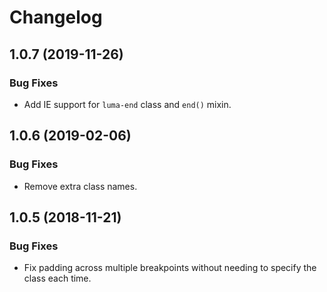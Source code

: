 # Changelog

## 1.0.7 (2019-11-26)

### Bug Fixes

- Add IE support for `luma-end` class and `end()` mixin.

## 1.0.6 (2019-02-06)

### Bug Fixes

- Remove extra class names.

## 1.0.5 (2018-11-21)

### Bug Fixes

- Fix padding across multiple breakpoints without needing to specify the class each time.
